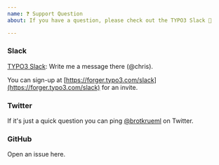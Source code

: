 ```yaml
---
name: ❓ Support Question
about: If you have a question, please check out the TYPO3 Slack 🤗

---
```


### Slack

[TYPO3 Slack](https://typo3.slack.com): Write me a message there (@chris).

You can sign-up at [https://forger.typo3.com/slack](https://forger.typo3.com/slack) for an invite.

### Twitter

If it's just a quick question you can ping [@brotkrueml](https://twitter.com/brotkrueml) on Twitter.

### GitHub

Open an issue here.
